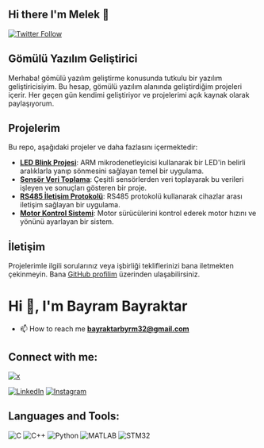 ## Hi there I'm Melek  👋
[![Twitter Follow](https://img.shields.io/twitter/follow/sankimelekgibi?style=social)](https://twitter.com/sankimelekgibi)

## Gömülü Yazılım Geliştirici

Merhaba! gömülü yazılım geliştirme konusunda tutkulu bir yazılım geliştiricisiyim. Bu hesap, gömülü yazılım alanında geliştirdiğim projeleri içerir. Her geçen gün kendimi geliştiriyor ve projelerimi açık kaynak olarak paylaşıyorum.

## Projelerim

Bu repo, aşağıdaki projeler ve daha fazlasını içermektedir:

- **[LED Blink Projesi](link_to_project_repo)**: ARM mikrodenetleyicisi kullanarak bir LED'in belirli aralıklarla yanıp sönmesini sağlayan temel bir uygulama.
- **[Sensör Veri Toplama](link_to_project_repo)**: Çeşitli sensörlerden veri toplayarak bu verileri işleyen ve sonuçları gösteren bir proje.
- **[RS485 İletişim Protokolü](link_to_project_repo)**: RS485 protokolü kullanarak cihazlar arası iletişim sağlayan bir uygulama.
- **[Motor Kontrol Sistemi](link_to_project_repo)**: Motor sürücülerini kontrol ederek motor hızını ve yönünü ayarlayan bir sistem.


## İletişim

Projelerimle ilgili sorularınız veya işbirliği tekliflerinizi bana iletmekten çekinmeyin. Bana [GitHub profilim](https://github.com/MelekKarakaya) üzerinden ulaşabilirsiniz.


# Hi 👋, I'm Bayram Bayraktar


- 📫 How to reach me **bayraktarbyrm32@gmail.com**

## Connect with me:

[![x](https://img.shields.io/badge/--000000?style=flat&logo=x&logoColor=white)](https://sankimelekgibi)

[![LinkedIn](https://img.shields.io/badge/-LinkedIn-0077B5?style=flat&logo=linkedin&logoColor=white)](https://www.linkedin.com/in/bayraktar/)
[![Instagram](https://img.shields.io/badge/-Instagram-E4405F?style=flat&logo=instagram&logoColor=white)](https://www.instagram.com/bayraktar/)

## Languages and Tools:

![C](https://img.shields.io/badge/-C-00599C?style=flat&logo=c&logoColor=white)
![C++](https://img.shields.io/badge/-C++-00599C?style=flat&logo=c%2B%2B&logoColor=white)
![Python](https://img.shields.io/badge/-Python-3776AB?style=flat&logo=python&logoColor=white)
![MATLAB](https://img.shields.io/badge/-MATLAB-0076A8?style=flat&logo=mathworks&logoColor=white)
![STM32](https://img.shields.io/badge/-STM32-03234B?style=flat&logo=stmicroelectronics&logoColor=white)


<!--
**MelekKarakaya/MelekKarakaya** is a ✨ _special_ ✨ repository because its `README.md` (this file) appears on your GitHub profile.

Here are some ideas to get you started:

- 🔭 I’m currently working on ...
- 🌱 I’m currently learning ...
- 👯 I’m looking to collaborate on ...
- 🤔 I’m looking for help with ...
- 💬 Ask me about ...
- 📫 How to reach me: ...
- 😄 Pronouns: ...
- ⚡ Fun fact: ...
-->
